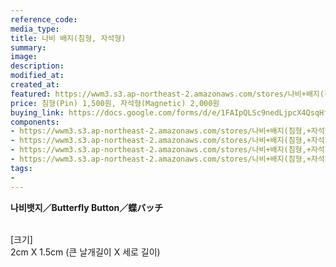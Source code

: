```yaml
---
reference_code:
media_type:
title: 나비 배지(침형, 자석형)
summary:
image:
description:
modified_at:
created_at:
featured: https://wwm3.s3.ap-northeast-2.amazonaws.com/stores/나비+배지(침형,+자석형)/14_브로치1+(1)r.jpg
price: 침형(Pin) 1,500원, 자석형(Magnetic) 2,000원
buying_link: https://docs.google.com/forms/d/e/1FAIpQLSc9nedLjpcX4QsqHfsDClSUvnY_z8JjKZMrkfDJmnqozNUliA/viewform
components:
- https://wwm3.s3.ap-northeast-2.amazonaws.com/stores/나비+배지(침형,+자석형)/14_브로치1+(1)r.jpg
- https://wwm3.s3.ap-northeast-2.amazonaws.com/stores/나비+배지(침형,+자석형)/14_브로치1+(2)r.jpg
- https://wwm3.s3.ap-northeast-2.amazonaws.com/stores/나비+배지(침형,+자석형)/15_브로치2+(1)r.jpg
- https://wwm3.s3.ap-northeast-2.amazonaws.com/stores/나비+배지(침형,+자석형)/15_브로치2+(2)r.jpg
tags:
-
---
```

**나비뱃지／Butterfly Button／蝶バッチ**

\
[크기]\
2cm X 1.5cm (큰 날개길이 X 세로 길이)
